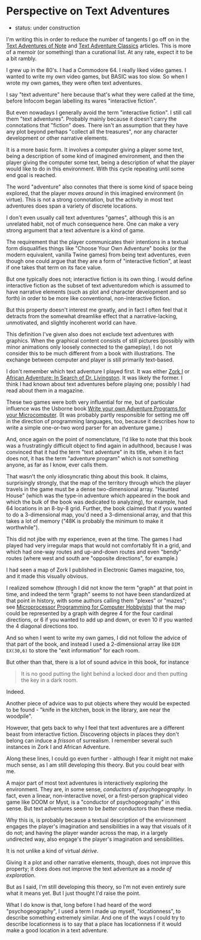 Perspective on Text Adventures
==============================

*   status: under construction

I'm writing this in order to reduce the number of tangents I go off on in
the [Text Adventures of Note](Text%20Adventures%20of%20Note.md) and
[Text Adventure Classics](Text%20Adventure%20Classics.md) articles.
This is more of a memoir (or something) than a curational list.
At any rate, expect it to be a bit rambly.

I grew up in the 80's.  I had a Commodore 64.  I really liked video games.
I wanted to write my own video games, but BASIC was too slow.  So when I
wrote my own games, they were often text adventures.

I say "text adventure" here because that's what they were called at the time,
before Infocom began labelling its wares "interactive fiction".

But even nowadays I generally avoid the term "interactive fiction".
I still call them "text adventures".  Probably mainly because it
doesn't carry the connotations that "fiction" does.  There isn't an
assumption that they have any plot beyond perhaps "collect all the treasures",
nor any character development or other narrative elements.

It is a more basic form.  It involves a computer giving a player some
text, being a description of some kind of imagined environment, and
then the player giving the computer some text, being a description of
what the player would like to do in this environment.  With this cycle
repeating until some end goal is reached.

The word "adventure" also connotes that there is some kind of space
being explored, that the player _moves around_ in this imagined environment
(in virtue).  This is not a strong connotation, but the activity in
most text adventures does span a variety of discrete locations.

I don't even usually call text adventures "games", although this is an
unrelated habit, not of much consequence here.  One can make
a very strong argument that a text adventure is a kind of game.

The requirement that the player communicates their intentions
in a textual form disqualifies things like "Choose Your Own Adventure" books
(or the modern equivalent, vanilla Twine games) from being text adventures,
even though one could argue that they are a form of "interactive fiction",
at least if one takes that term on its face value.

But one typically does not; interactive fiction is its own thing.
I would define interactive fiction as the subset of text adventuredom which
is assumed to have narrative elements (such as plot and character development
and so forth) in order to be more like conventional, non-interactive fiction.

But this property doesn't interest me greatly, and in fact I often feel that
it detracts from the somewhat dreamlike effect that a narrative-lacking,
unmotivated, and slightly incoherent world can have.

This definition I've given also does not exclude text adventures with graphics.
When the graphical content consists of still pictures (possibly with minor
animations only loosely connected to the gameplay), I do not consider this
to be much different from a book with illustrations.  The exchange between
computer and player is still primarily text-based.

I don't remember which text adventure I played first.  It was either
[Zork I][] or [African Adventure: In Search of Dr. Livingston][].  It was
likely the former.  I think I had known about text adventures before playing
one; possibly I had read about them in a magazine.

These two games were both very influential for me, but of particular influence
was the Usborne book [Write your own Adventure Programs for your Microcomputer][].
(It was probably partly responsible for setting me off in the direction of
programming languages, too, because it describes how
to write a simple one-or-two word parser for an adventure game.)

And, once again on the point of nomenclature, I'd like to note that this book was
a frustratingly difficult object to find again in adulthood, because I was convinced
that it had the term "text adventure" in its title, when it in fact does not,
it has the term "adventure program" which is not something anyone, as far as I
know, ever calls them.

That wasn't the only idiosyncratic thing about this book.  It claims,
surprisingly strongly, that the map of the territory through which the player
travels in the game must be a dense two-dimensional array.
"Haunted House" (which was the type-in adventure which appeared in the book
and which the bulk of the book was dedicated to analyzing), for example, had
64 locations in an 8-by-8 grid.
Further, the book claimed that if you wanted to do a 3-dimensional map,
you'd need a 3-dimensional array, and that this takes a lot of memory
("48K is probably the minimum to make it worthwhile").

This did not jibe with my experience, even at the time.  The games I had
played had very irregular maps that would not comfortably fit in a grid,
and which had one-way routes and up-and-down routes and even "bendy" routes
(where west and south are "opposite directions", for example.)

I had seen a map of Zork I published in Electronic Games magazine, too,
and it made this visually obvious.

I realized somehow (through I did not know the term "graph" at
that point in time, and indeed the term "graph" seems to not have been
standardized at that point in history, with some authors calling them "plexes"
or "mazes"; see [Microprocessor Programming for Computer Hobbyists][])
that the map could be represented by a graph with
degree 4 for the four cardinal directions, or 6 if you wanted to add up and
down, or even 10 if you wanted the 4 diagonal directions too.

And so when I went to write my own games, I did not follow the advice of that
part of the book, and instead I used a 2-dimensional array like `DIM EX(30,6)`
to store the "exit information" for each room.

But other than that, there is a lot of sound advice in this book, for instance

> It is no good putting the light behind a locked door and then putting
> the key in a dark room.

Indeed.

Another piece of advice was to put objects where they would be expected
to be found - "knife in the kitchen, book in the library, axe near the woodpile".

However, that gets back to why I feel that text adventures are a different
beast from interactive fiction.  Discovering objects in places they don't
belong can induce a _frisson_ of surrealism.  I remember several such instances
in Zork I and African Adventure.

Along these lines, I could go even further - although I fear it might not
make much sense, as I am still developing this theory.  But you could bear with
me.

A major part of most text adventures is interactively exploring the
environment.  They are, in some sense, _conductors of psychogeography_.  In fact,
even a linear, non-interactive novel, or a first-person graphical video game like
DOOM or Myst, is a "conductor of psychogeography" in this sense.  But text
adventures seem to be _better_ conductors than these media.

Why this is, is probably because a textual description of the environment engages
the player's imagination and sensibilities in a way that visuals of it do not; and
having the player wander across the map, in a largely undirected way, also engage's
the player's imagination and sensibilities.

It is not unlike a kind of virtual _dérive_.

Giving it a plot and other narrative elements, though, does not improve this
property; it does does not improve the text adventure as a _mode of exploration_.

But as I said, I'm still developing this theory, so I'm not even entirely sure what
it means yet.  But I just thought I'd raise the point.

What I do know is that, long before I had heard of the word "psychogeography",
I used a term I made up myself, "locationness", to describe something extremely
similar.  And one of the ways I could try to describe locationness is to say that
a place has locationness if it would make a good location in a text adventure.

[Zork I]: Classic%20Text%20Adventures.md#zork-i
[African Adventure: In Search of Dr. Livingston]: Text%20Adventures%20of%20Note.md#african-adventure-in-search-of-dr-livingston
[Write your own Adventure Programs for your Microcomputer]: An%20Esolang%20Reading%20List.md#write-your-own-adventure-programs-for-your-microcomputer
[Microprocessor Programming for Computer Hobbyists]: An%20Esolang%20Reading%20List.md#microprocessor-programming-for-computer-hobbyists

